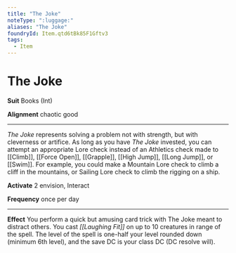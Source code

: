 ```yaml
---
title: "The Joke"
noteType: ":luggage:"
aliases: "The Joke"
foundryId: Item.qtd6tBk85F1Gftv3
tags:
  - Item
---
```


# The Joke

**Suit** Books (Int)

**Alignment** chaotic good

* * *

_The Joke_ represents solving a problem not with strength, but with cleverness or artifice. As long as you have _The Joke_ invested, you can attempt an appropriate Lore check instead of an Athletics check made to [[Climb]], [[Force Open]], [[Grapple]], [[High Jump]], [[Long Jump]], or [[Swim]]. For example, you could make a Mountain Lore check to climb a cliff in the mountains, or Sailing Lore check to climb the rigging on a ship.

**Activate** 2 envision, Interact

**Frequency** once per day

* * *

**Effect** You perform a quick but amusing card trick with The Joke meant to distract others. You cast _[[Laughing Fit]]_ on up to 10 creatures in range of the spell. The level of the spell is one-half your level rounded down (minimum 6th level), and the save DC is your class DC (DC resolve will).
